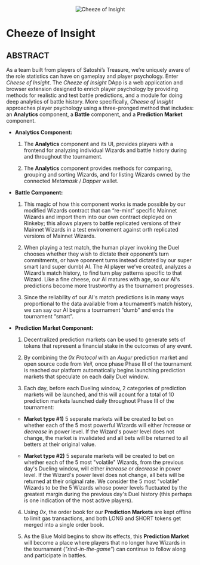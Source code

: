 <p align="center">
  <img src="https://pbs.twimg.com/profile_images/724361623335362565/hnYhOeHl_400x400.jpg" alt="Cheeze of Insight"/>
</p>

# Cheeze of Insight

## ABSTRACT

As a team built from players of Satoshi’s Treasure, we’re uniquely aware of the role statistics can have on gameplay and player
psychology. Enter _Cheese of Insight_. The _Cheeze of Insight_ DApp is a web application and browser extension designed to enrich player psychology by providing methods for realistic and test battle predictions, and a module for doing deep analytics of battle history. More specifically, _Cheese of Insight_ approaches player psychology using a three-pronged method that includes: an **Analytics** component, a **Battle** component, and a **Prediction Market** component.

- **Analytics Component:** 

    1. The **Analytics** component and its UI, provides players with a frontend for analyzing individual Wizards and battle history during and throughout the tournament.

    2. The **Analytics** component provides methods for comparing, grouping and sorting Wizards, and for listing Wizards owned by the connected _Metamask_ / _Dapper_ wallet.

- **Battle Component:** 

    1. This magic of how this component works is made possible by our modified Wizards contract that can “re-mint” specific Mainnet Wizards and import them into our own contract deployed on Rinkeby; this allows players to battle replicated versions of their Mainnet Wizards in a test environement against orth replicated versions of Mainnet Wizards.  

    2. When playing a test match, the human player invoking the Duel chooses whether they wish to dictate their opponent’s turn commitments, or have oponnent turns instead dictated by our super smart (and super dumb) AI. The AI player we’ve created, analyzes a Wizard’s match history, to find turn play patterns specific to that Wizard. Like a fine cheese, our AI matures with age, so our AI's predictions become more trustworthy as the tournament progresses. 

    4. Since the reliability of our AI's match predictions is in many ways proportional to the data available from a tournament’s match history, we can say our AI begins a tournament “dumb” and ends the tournament “smart”. 

- **Prediction Market Component:** 

    1. Decentralized prediction markets can be used to generate sets of tokens that represent a financial stake in the outcomes of any event.  

    2. By combining the _0x Protocol_ with an _Augur_ prediction market and open source code from _Veil_, once phase Phase III of the tournament is reached our platform automatically begins launching prediction markets that speculate on each daily Duel window. 

    3. Each day, before each Dueling window, 2 categories of prediction markets will be launched, and this will acount for a total of 10
            prediction markets launched daily throughout Phase III of the tournament: 

    - **Market type #1)** 5 separate markets will be created to bet on whether each of the 5 most powerful Wizards will either _increase_ or _decrease_ in power level. If the Wizard's power level does not change, the market is invalidated and all bets will be returned to all betters at their original value. 

    - **Market type #2)** 5 separate markets will be created to bet on whether each of the 5 most "volatile" Wizards, from the previous day's Dueling window, will either _increase_ or _decrease_ in power level. If the Wizard's power level does not change, all bets will be returned at their original rate. We consider the 5 most "volatile" Wizards to be the 5 Wizards whose power levels fluctuated by the greatest margin during the previous day's Duel history (this perhaps is one indication of the most active players). 

    4. Using _0x_, the order book for our **Prediction Markets** are kept offline to limit gas transactions, and both LONG and SHORT tokens get merged into a single order book. 

    5. As the Blue Mold begins to show its effects, this **Prediction Market** will become a place where players that no longer have Wizards in the tournament (_"rind-in-the-game"_) can continue to follow along and participate in battles.
